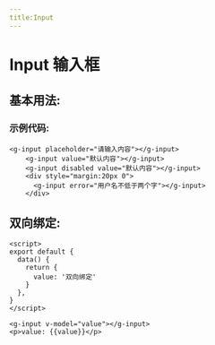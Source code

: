```yaml
---
title:Input
---
```

# Input 输入框

## 基本用法:
<ClientOnly>
    <input-demos></input-demos>
</ClientOnly>

### 示例代码:
```vue
<g-input placeholder="请输入内容"></g-input>
    <g-input value="默认内容"></g-input>
    <g-input disabled value="默认内容"></g-input>
    <div style="margin:20px 0">
      <g-input error="用户名不低于两个字"></g-input>
    </div>
```

## 双向绑定:
<ClientOnly>
    <input-demos-1></input-demos-1>
</ClientOnly>

```vue
<script>
export default {
  data() {
    return {
      value: '双向绑定'
    }
  },
}
</script>

<g-input v-model="value"></g-input>
<p>value: {{value}}</p>
```
